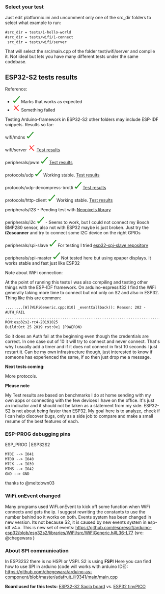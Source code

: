 ### Select your test

Just edit platformio.ini and uncomment only one of the src_dir folders to select what example to run:

    #src_dir = tests/1-hello-world
    #src_dir = tests/wifi/1-connect
     src_dir = tests/wifi/server

That will select the src/main.cpp of the folder test/wifi/server and compile it. Not ideal but lets you have many different tests under the same codebase.

## ESP32-S2 tests results

Reference: 
  * ![Works](/svg/ok.svg) Marks that works as expected 
  * ![Fails](/svg/no.svg) Something failed

Testing Arduino-framework in ESP32-S2 other folders may include ESP-IDF snippets. Results so far:

wifi/mdns  ![Works](/svg/ok.svg)

wifi/server  ![Not stable](/svg/no.svg) [Test results](/tests/wifi/server/Test-results.txt)

peripherals/pwm  ![Works](/svg/ok.svg) [Test results](/tests/peripherals/pwm/Test-results.txt)

protocols/udp ![Works](/svg/ok.svg) Working stable. [Test results](/tests/protocols/udp/Test-results.txt)

protocols/udp-decompress-brotli ![Works](/svg/ok.svg) [Test results](/tests/protocols/udp-decompress-brotli/Test-results.txt)

protocols/http-client ![Works](/svg/ok.svg) Working stable. [Test results](/tests/protocols/http-client/Test-results.txt)

peripherals/I2S  - Pending test with [Neopixels library](https://github.com/martinberlin/Remora/issues/8)

peripherals/i2c ![Works](/svg/ok.svg) - Seems to work, but I could not connect my Bosch BMP280 sensor, also not with ESP32 maybe is just broken. Just try the **i2cscanner** and try to connect some I2C device on the right GPIOs

peripherals/spi-slave ![Works](/svg/ok.svg) For testing I tried [esp32-spi-slave repository](https://github.com/martinberlin/esp32-spi-slave)

peripherals/spi-master ![Works](/svg/ok.svg) Not tested here but using epaper displays. It works stable and fast just like ESP32

Note about WiFi connection: 

At the point of running this tests I was also compiling and testing other things with the ESP-IDF framework.
On arduino-espressif32 I find the WiFi generally taking more time to connect but not only on S2 and also in ESP32. Thing like this are common:

    ........[W][WiFiGeneric.cpp:810] _eventCallback(): Reason: 202 - AUTH_FAIL
    .....................................................................................ESP-ROM:esp32s2-rc4-20191025
    Build:Oct 25 2019 rst:0x1 (POWERON)

So it does an Auth fail at the beginning even though the credentials are correct. In one case out of 10 it will try to connect and never connect. That's why I usually add a timer and if it does not connect in first 10 seconds I just restart it. Can be my own infrastructure though, just interested to know if someone has experienced the same, if so then just drop me a message.

**Next tests coming:**

More protocols.

**Please note**

My Test results are based on benchmarks I do at home sending with my own apps or connecting with the few devices I have on the office. It's just an indicator and it should not be taken as a statement from my side.
ESP32-S2 is not about being faster than ESP32. My goal here is to analyze, check if I can help discover bugs, only as a side job to compare and make a small resume of the best features of each. 


### ESP-PROG debugging pins

ESP_PROG | ESP32S2

    MTDI --> IO41
    MTDO --> IO40
    MTCK --> IO39
    MTMS --> IO42
    GND --> GND

thanks to @meltdown03

### WiFi.onEvent changed

Many programs used WiFi.onEvent to kick off some function when WiFi connects and gets the ip. I suggest rewriting the constants to use the number behind so it works on both.
Events system has been changed in new version. Its not because S2, it is caused by new events system in esp-idf v4.x.
This is new set of events:
https://github.com/espressif/arduino-esp32/blob/esp32s2/libraries/WiFi/src/WiFiGeneric.h#L36-L77 (src: @chegewara )

### About SPI communication

In ESP32S2 there is no HSPI or VSPI. S2 is using **FSPI** 
Here you can find how to use SPI in arduino (code will works with arduino IDE):
https://github.com/chegewara/arduino-as-component/blob/master/adafruit_ili9341/main/main.cpp


**Board used for this tests:** 
[ESP32-S2 Saola board](https://twitter.com/martinfasani/status/1266352305575727105) vs. 
[ESP32 tinyPICO](https://www.tinypico.com)
